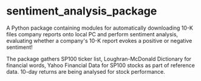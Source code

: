 # sentiment_analysis_package
A Python package containing modules for automatically downloading 10-K files company reports onto local PC and perform sentiment analysis, evaluating whether a company's 10-K report evokes a positive or negative sentiment!

The package gathers SP100 ticker list, Loughran-McDonald Dictionary for financial words, Yahoo Financial Data for SP100 stocks as part of reference data. 10-day returns are being analysed for stock performance.


